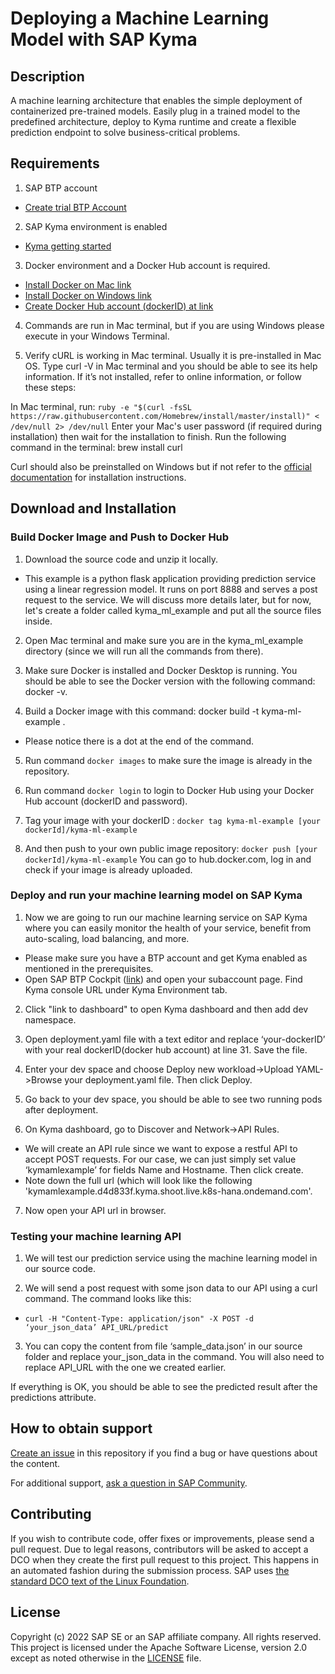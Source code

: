 <!--- Register repository https://api.reuse.software/register, then add REUSE badge:
[![REUSE status](https://api.reuse.software/badge/github.com/SAP-samples/REPO-NAME)](https://api.reuse.software/info/github.com/SAP-samples/REPO-NAME)
-->

# Deploying a Machine Learning Model with SAP Kyma

## Description
A machine learning architecture that enables the simple deployment of containerized pre-trained models. Easily plug in a trained model to the predefined architecture, deploy to Kyma runtime and create a flexible prediction endpoint to solve business-critical problems.
## Requirements
1. SAP BTP account

- [Create trial BTP Account](https://developers.sap.com/tutorials/hcp-create-trial-account.html)

2. SAP Kyma environment is enabled

- [Kyma getting started](https://developers.sap.com/tutorials/cp-kyma-getting-started.html)

3. Docker environment and a Docker Hub account is required.
- [Install Docker on Mac link](https://docs.docker.com/desktop/mac/install)
- [Install Docker on Windows link](https://docs.docker.com/desktop/windows/install/)
- [Create Docker Hub account (dockerID) at link](https://hub.docker.com/)

4. Commands are run in Mac terminal, but if you are using Windows please execute in your Windows Terminal.

5. Verify cURL is working in Mac terminal.
Usually it is pre-installed in Mac OS. Type curl -V in Mac terminal and you should be able to see its help information. If it’s not installed, refer to online information, or follow these steps:

In Mac terminal, run: `ruby -e "$(curl -fsSL https://raw.githubusercontent.com/Homebrew/install/master/install)" < /dev/null 2> /dev/null`
Enter your Mac's user password (if required during installation) then wait for the installation to finish. 
Run the following command in the terminal: brew install curl
 
Curl should also be preinstalled on Windows but if not refer to the [official documentation](https://curl.se/) for installation instructions.
## Download and Installation
### Build Docker Image and Push to Docker Hub
1.  Download the source code and unzip it locally. 
- This example is a python flask application providing prediction service using a linear regression model. It runs on port 8888 and serves a post request to the service. We will discuss more details later, but for now, let's create a folder called kyma_ml_example and put all the source files inside.

2.  Open Mac terminal and make sure you are in the kyma_ml_example directory (since we will run all the commands from there).

3.  Make sure Docker is installed and Docker Desktop is running. You should be able to see the Docker version with the following command: docker -v.

4. Build a Docker image with this command: docker build -t kyma-ml-example .
- Please notice there is a dot at the end of the command.

5. Run command `docker images` to make sure the image is already in the repository.

6.  Run command `docker login` to login to Docker Hub using your Docker Hub account (dockerID and password). 

7.  Tag your image with your dockerID : `docker tag kyma-ml-example [your dockerId]/kyma-ml-example`

8.  And then push to your own public image repository: `docker push [your dockerId]/kyma-ml-example`  You can go to hub.docker.com, log in and check if your image is already uploaded.


### Deploy and run your machine learning model on SAP Kyma
1. Now we are going to run our machine learning service on SAP Kyma where you can easily monitor the health of your service, benefit from auto-scaling, load balancing, and more.
- Please make sure you have a BTP account and get Kyma enabled as mentioned in the prerequisites.
- Open SAP BTP Cockpit ([link](https://account.hana.ondemand.com/cockpit/)) and open your subaccount page. Find Kyma console URL under Kyma Environment tab.

2. Click "link to dashboard" to open Kyma dashboard and then add dev namespace.

3. Open deployment.yaml file with a text editor and replace ‘your-dockerID’ with your real dockerID(docker hub account) at line 31. Save the file.

4. Enter your dev space and choose Deploy new workload->Upload YAML->Browse your deployment.yaml file. Then click Deploy.

5. Go back to your dev space, you should be able to see two running pods after deployment.

6. On Kyma dashboard, go to Discover and Network->API Rules.
- We will create an API rule since we want to expose a restful API to accept POST requests. For our case, we can just simply set value ‘kymamlexample’ for fields Name and Hostname. Then click create. 
- Note down the full url (which will look like the following 'kymamlexample.d4d833f.kyma.shoot.live.k8s-hana.ondemand.com'.

7. Now open your API url in browser.

### Testing your machine learning API

1. We will test our prediction service using the machine learning model in our source code.

2.  We will send a post request with some json data to our API using a curl command. The command looks like this:

- `curl -H "Content-Type: application/json" -X POST -d ‘your_json_data’ API_URL/predict`

3. You can copy the content from file ‘sample_data.json’ in our source folder and replace your_json_data in the command. You will also need to replace API_URL with the one we created earlier.

If everything is OK, you should be able to see the predicted result after the predictions attribute.

## How to obtain support
[Create an issue](https://github.com/SAP-samples/<repository-name>/issues) in this repository if you find a bug or have questions about the content.
 
For additional support, [ask a question in SAP Community](https://answers.sap.com/questions/ask.html).

## Contributing
If you wish to contribute code, offer fixes or improvements, please send a pull request. Due to legal reasons, contributors will be asked to accept a DCO when they create the first pull request to this project. This happens in an automated fashion during the submission process. SAP uses [the standard DCO text of the Linux Foundation](https://developercertificate.org/).

## License
Copyright (c) 2022 SAP SE or an SAP affiliate company. All rights reserved. This project is licensed under the Apache Software License, version 2.0 except as noted otherwise in the [LICENSE](LICENSES/Apache-2.0.txt) file.
